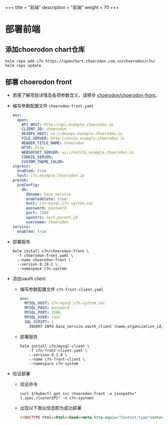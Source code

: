 +++
title = "前端"
description = "前端"
weight = 70
+++

# 部署前端

## 添加choerodon chart仓库

```
helm repo add c7n https://openchart.choerodon.com.cn/choerodon/c7n/
helm repo update
```

## 部署 choerodon front
- 若需了解项目详情及各项参数含义，请移步 [choerodon/choerodon-front](https://github.com/choerodon/choerodon-front)。

- 编写参数配置文件 `choerodon-front.yaml`
    ```yaml
    env:
      open:
        API_HOST: http://api.example.choerodon.io
        CLIENT_ID: choerodon
        DEVOPS_HOST: ws://devops.example.choerodon.io
        FILE_SERVER: http://minio.example.choerodon.io
        HEADER_TITLE_NAME: Choerodon
        HTTP: http
        WEBSOCKET_SERVER: ws://notify.example.choerodon.io
        COOKIE_SERVER:
        CUSTOM_THEME_COLOR:
    ingress:
      enabled: true
      host: c7n.example.choerodon.io
    preJob:
      preConfig:
        db:
          dbname: base_service
          enabledelete: true
          host: c7n-mysql.c7n-system.svc
          password: password
          port: 3306
          upattrs: sort,parent_id
          username: choerodon
    service:
      enabled: true
    ```

- 部署服务
    ```
    helm install c7n/choerodon-front \
      -f choerodon-front.yaml \
      --name choerodon-front \
      --version 0.19.2 \
      --namespace c7n-system
    ```

- 添加oauth client
    - 编写参数配置文件 `c7n-front-client.yaml`
  
      ```yaml
      env:
        MYSQL_HOST: c7n-mysql.c7n-system.svc
        MYSQL_PASS: password
        MYSQL_PORT: 3306
        MYSQL_USER: root
        SQL_SCRIPT: |
          INSERT INTO base_service.oauth_client (name,organization_id,resource_ids,secret,scope,authorized_grant_types,web_server_redirect_uri,access_token_validity,refresh_token_validity,additional_information,auto_approve,object_version_number,created_by,creation_date,last_updated_by,last_update_date)VALUES('choerodon',1,'default','secret','default','password,implicit,client_credentials,authorization_code,refresh_token','http://c7n.example.choerodon.io',3600,3600,'{}','default',1,0,NOW(),0,NOW());
      ```
    - 部署服务
  
      ```
      helm install c7n/mysql-client \
          -f c7n-front-client.yaml \
          --version 0.1.0 \
          --name c7n-front-client \
          --namespace c7n-system
      ```

- 验证部署
    - 验证命令
  
      ```
      curl $(kubectl get svc choerodon-front -o jsonpath="{.spec.clusterIP}" -n c7n-system)
      ```
    - 出现以下类似信息即为成功部署
  
      ```html
      <!DOCTYPE html><html><head><meta http-equiv="Content-type"content="text/html; charset=utf-8"><title>Choerodon</title><link rel="shortcut icon"href="favicon.ico"></head><body><div id="app"></div><script type="text/javascript"src="app/vendor_19e4b950.js"></script><script type="text/javascript"src="app/main_19e4b950.js"></script></body></html>
      ```
